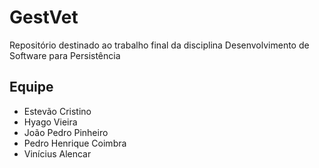 # GestVet

Repositório destinado ao trabalho final da disciplina Desenvolvimento de Software para Persistência 

## Equipe
+ Estevão Cristino 
+ Hyago Vieira
+ João Pedro Pinheiro
+ Pedro Henrique Coimbra
+ Vinícius Alencar
